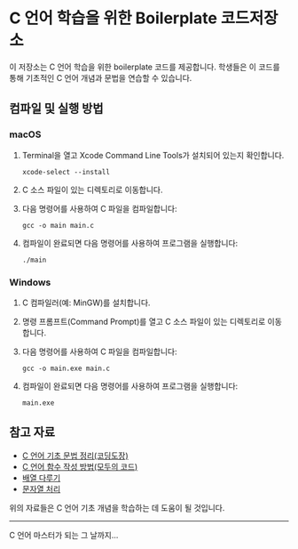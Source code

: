 # C 언어 학습을 위한 Boilerplate 코드저장소

이 저장소는 C 언어 학습을 위한 boilerplate 코드를 제공합니다. 학생들은 이 코드를 통해 기초적인 C 언어 개념과 문법을 연습할 수 있습니다.

## 컴파일 및 실행 방법

### macOS

1. Terminal을 열고 Xcode Command Line Tools가 설치되어 있는지 확인합니다.
   ```
   xcode-select --install
   ```

2. C 소스 파일이 있는 디렉토리로 이동합니다.

3. 다음 명령어를 사용하여 C 파일을 컴파일합니다:
   ```
   gcc -o main main.c
   ```

4. 컴파일이 완료되면 다음 명령어를 사용하여 프로그램을 실행합니다:
   ```
   ./main
   ```

### Windows

1. C 컴파일러(예: MinGW)를 설치합니다.

2. 명령 프롬프트(Command Prompt)를 열고 C 소스 파일이 있는 디렉토리로 이동합니다.

3. 다음 명령어를 사용하여 C 파일을 컴파일합니다:
   ```
   gcc -o main.exe main.c
   ```

4. 컴파일이 완료되면 다음 명령어를 사용하여 프로그램을 실행합니다:
   ```
   main.exe
   ```

## 참고 자료

- [C 언어 기초 문법 정리(코딩도장)](https://dojang.io/course/view.php?id=2)
- [C 언어 함수 작성 방법(모두의 코드)](https://modoocode.com/23)
- [배열 다루기](https://www.programiz.com/c-programming/c-arrays)
- [문자열 처리](https://www.tutorialspoint.com/cprogramming/c_strings.htm)

위의 자료들은 C 언어 기초 개념을 학습하는 데 도움이 될 것입니다.

---

C 언어 마스터가 되는 그 날까지...